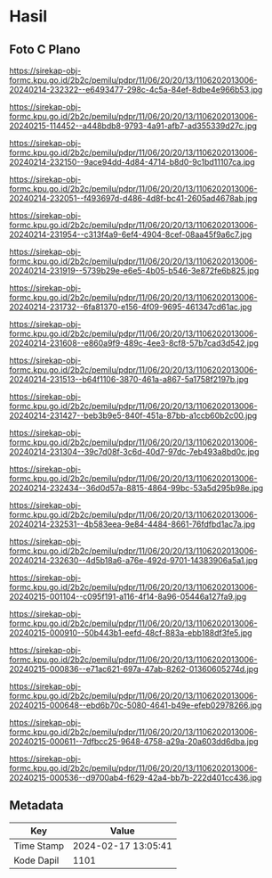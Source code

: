 # Hasil

## Foto C Plano

https://sirekap-obj-formc.kpu.go.id/2b2c/pemilu/pdpr/11/06/20/20/13/1106202013006-20240214-232322--e6493477-298c-4c5a-84ef-8dbe4e966b53.jpg

https://sirekap-obj-formc.kpu.go.id/2b2c/pemilu/pdpr/11/06/20/20/13/1106202013006-20240215-114452--a448bdb8-9793-4a91-afb7-ad355339d27c.jpg

https://sirekap-obj-formc.kpu.go.id/2b2c/pemilu/pdpr/11/06/20/20/13/1106202013006-20240214-232150--9ace94dd-4d84-4714-b8d0-9c1bd11107ca.jpg

https://sirekap-obj-formc.kpu.go.id/2b2c/pemilu/pdpr/11/06/20/20/13/1106202013006-20240214-232051--f493697d-d486-4d8f-bc41-2605ad4678ab.jpg

https://sirekap-obj-formc.kpu.go.id/2b2c/pemilu/pdpr/11/06/20/20/13/1106202013006-20240214-231954--c313f4a9-6ef4-4904-8cef-08aa45f9a6c7.jpg

https://sirekap-obj-formc.kpu.go.id/2b2c/pemilu/pdpr/11/06/20/20/13/1106202013006-20240214-231919--5739b29e-e6e5-4b05-b546-3e872fe6b825.jpg

https://sirekap-obj-formc.kpu.go.id/2b2c/pemilu/pdpr/11/06/20/20/13/1106202013006-20240214-231732--6fa81370-e156-4f09-9695-461347cd61ac.jpg

https://sirekap-obj-formc.kpu.go.id/2b2c/pemilu/pdpr/11/06/20/20/13/1106202013006-20240214-231608--e860a9f9-489c-4ee3-8cf8-57b7cad3d542.jpg

https://sirekap-obj-formc.kpu.go.id/2b2c/pemilu/pdpr/11/06/20/20/13/1106202013006-20240214-231513--b64f1106-3870-461a-a867-5a1758f2197b.jpg

https://sirekap-obj-formc.kpu.go.id/2b2c/pemilu/pdpr/11/06/20/20/13/1106202013006-20240214-231427--beb3b9e5-840f-451a-87bb-a1ccb60b2c00.jpg

https://sirekap-obj-formc.kpu.go.id/2b2c/pemilu/pdpr/11/06/20/20/13/1106202013006-20240214-231304--39c7d08f-3c6d-40d7-97dc-7eb493a8bd0c.jpg

https://sirekap-obj-formc.kpu.go.id/2b2c/pemilu/pdpr/11/06/20/20/13/1106202013006-20240214-232434--36d0d57a-8815-4864-99bc-53a5d295b98e.jpg

https://sirekap-obj-formc.kpu.go.id/2b2c/pemilu/pdpr/11/06/20/20/13/1106202013006-20240214-232531--4b583eea-9e84-4484-8661-76fdfbd1ac7a.jpg

https://sirekap-obj-formc.kpu.go.id/2b2c/pemilu/pdpr/11/06/20/20/13/1106202013006-20240214-232630--4d5b18a6-a76e-492d-9701-14383906a5a1.jpg

https://sirekap-obj-formc.kpu.go.id/2b2c/pemilu/pdpr/11/06/20/20/13/1106202013006-20240215-001104--c095f191-a116-4f14-8a96-05446a127fa9.jpg

https://sirekap-obj-formc.kpu.go.id/2b2c/pemilu/pdpr/11/06/20/20/13/1106202013006-20240215-000910--50b443b1-eefd-48cf-883a-ebb188df3fe5.jpg

https://sirekap-obj-formc.kpu.go.id/2b2c/pemilu/pdpr/11/06/20/20/13/1106202013006-20240215-000836--e71ac621-697a-47ab-8262-01360605274d.jpg

https://sirekap-obj-formc.kpu.go.id/2b2c/pemilu/pdpr/11/06/20/20/13/1106202013006-20240215-000648--ebd6b70c-5080-4641-b49e-efeb02978266.jpg

https://sirekap-obj-formc.kpu.go.id/2b2c/pemilu/pdpr/11/06/20/20/13/1106202013006-20240215-000611--7dfbcc25-9648-4758-a29a-20a603dd6dba.jpg

https://sirekap-obj-formc.kpu.go.id/2b2c/pemilu/pdpr/11/06/20/20/13/1106202013006-20240215-000536--d9700ab4-f629-42a4-bb7b-222d401cc436.jpg


## Metadata

| Key        | Value               |
| ---------- | ------------------- |
| Time Stamp | 2024-02-17 13:05:41 |
| Kode Dapil | 1101                |



